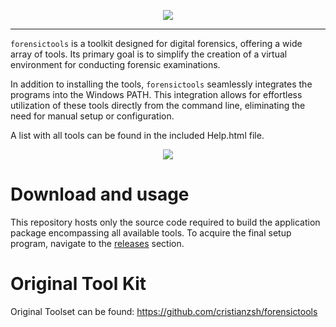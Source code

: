<p align="center">
    <img src="src/imgs/forensictools_full.png"/>
</p>

---

```forensictools``` is a toolkit designed for digital forensics, offering a wide array of tools. Its primary goal is to simplify the creation of a virtual environment for conducting forensic examinations.

In addition to installing the tools, ```forensictools``` seamlessly integrates the programs into the Windows PATH. This integration allows for effortless utilization of these tools directly from the command line, eliminating the need for manual setup or configuration.

A list with all tools can be found in the included Help.html file.

<p align="center">
    <img src="src/imgs/forensictools_overview.png"/>
</p>

# Download and usage
This repository hosts only the source code required to build the application package encompassing all available tools. To acquire the final setup program, navigate to the [releases](https://github.com/MattMeachem/forensictools/releases/) section.


# Original Tool Kit
Original Toolset can be found: https://github.com/cristianzsh/forensictools
